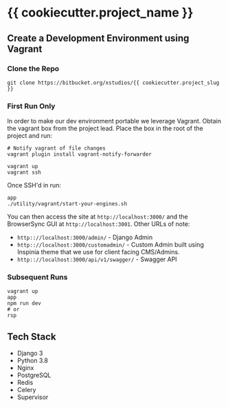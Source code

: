 # {{ cookiecutter.project_name }}

## Create a Development Environment using Vagrant

### Clone the Repo

    git clone https://bitbucket.org/xstudios/{{ cookiecutter.project_slug }}

### First Run Only
In order to make our dev environment portable we leverage Vagrant. Obtain the vagrant box from the project lead. Place the box in the root of the project and run:

    # Notify vagrant of file changes
    vagrant plugin install vagrant-notify-forwarder

    vagrant up
    vagrant ssh

Once SSH'd in run:

    app
    ./utility/vagrant/start-your-engines.sh

You can then access the site at `http://localhost:3000/` and the BrowserSync GUI at `http://localhost:3001`. Other URLs of note:

- `http:://localhost:3000/admin/` - Django Admin
- `http:://localhost:3000/customadmin/` - Custom Admin built using Inspinia theme that we use for client facing CMS/Admins.
- `http:://localhost:3000/api/v1/swagger/` - Swagger API

### Subsequent Runs

    vagrant up
    app
    npm run dev
    # or
    rsp


## Tech Stack

- Django 3
- Python 3.8
- Nginx
- PostgreSQL
- Redis
- Celery
- Supervisor
